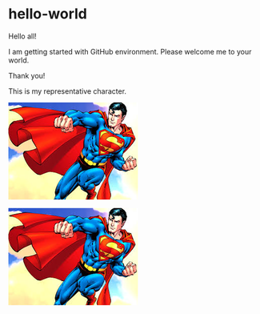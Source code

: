 # hello-world

Hello all!

I am getting started with GitHub environment.
Please welcome me to your world.

Thank you!

This is my representative character.

![Image of Hung](https://github.com/HungNguyen007/Images/blob/master/Superman01.png)

![Image of Hung 1](https://github.com/HungNguyen007/Hello-world/blob/master/Images/Superman01.png)
